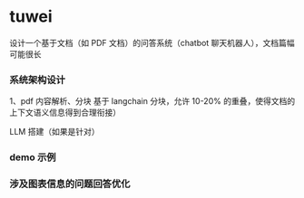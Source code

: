 # tuwei

设计一个基于文档（如 PDF 文档）的问答系统（chatbot 聊天机器人），文档篇幅可能很长

### 系统架构设计
1、pdf 内容解析、分块
基于 langchain 分块，允许 10-20% 的重叠，使得文档的上下文语义信息得到合理衔接）

LLM 搭建（如果是针对）



### demo 示例


### 涉及图表信息的问题回答优化

